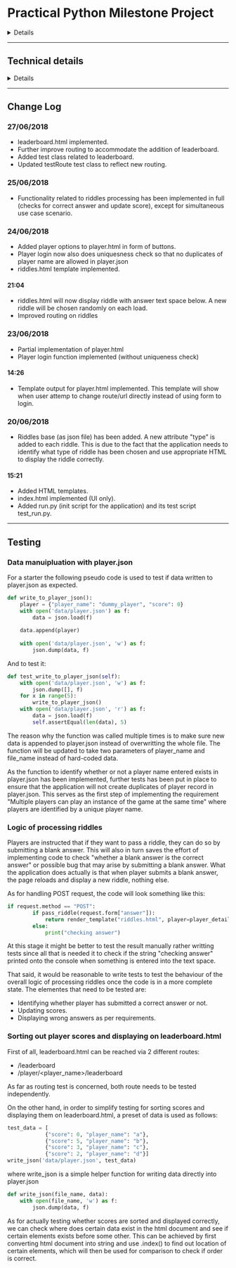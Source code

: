 # Practical Python Milestone Project
<details><summary>Details</summary>

- The aim of this project is to build a web application game that asks players to guess the answer to a pictorial or text-based riddle.
- The player is presented with an image or text that contains the riddle.
- Players enter their answer into a textarea and submit their answer using a form.
- If a player guesses correctly, they are redirected to the next riddle. If a player guesses incorrectly, their incorrect guess is stored and printed below the riddle. The textarea is cleared so they can guess again.
- Multiple players can play an instance of the game at the same time. Users are identified by a unique username.
- A leaderboard is also available for users to check their top scores and how they fare against other players.

</details>

*****

## Technical details

<details><summary>Details</summary>
- The Application will be styled with Bootstrap based theme and aiming for a responsive design.
- Riddles will be stored as JSON file. Each "riddle" will consists of the riddle - either as a string if it is text-based, or a URL to an image of it is pictorial. Ability to add new riddles from client side is not part of the requirement so should the riddle base requires update, they will be added to the JSON file directly.
- Due to requirement of displaying users scores, usernames and their scores will have to be stored in a file (likely on JSON format) on the server. Although this requirement can be achieved without having to store the data in a file (i.e. store data in a dictionary at runtime), such data will be lost if the application crashes. It is therefore more preferable to store these data in a file.
- For project purpose, the riddle base will be relatively small for example, 10 questions in total.
- However, as for incorrect answers to a riddle; it would be sufficient to store them only at runtime.
- As part of the requirement, the application allows multiple users to play the game at the same time whilst they are identified by a unique username. Because of this, the application will need to be able to identify when a user is trying to start the game with a username that is currently active and provide them with useful warning and guidance.
- Here is a rough representation of the flow:
  1. Users are prompted to enter their username. If the username entered is currently active a warning message will appear and promotes them to enter a new username.
  2. After logging in successfully, users will be provide a choice start the game right away or take a look at the leaderboard. At this point, it has been decided to have the actual game and leaderboard displayed separately, hence the need to let users choose what to do. This might change later on (i.e. have the game and leader board displayed at the same time so there will be no need to choose).
  3. As in requirement, users proceed to answer the riddles (retrieved from JSON file) with textarea provided.
    - If users answer correctly, they will be directed to the next riddle. For a added challenge to the users, the next riddle should be retrieved at random instead of the having the same order of riddles every time.
    - If users answer incorrectly, the answer will be stored in a list (only available at runtime) and displayed underneath the riddle.
    - As a extra option not specified in requirement, if users struggle with a riddle but would like to continue with the game, they are given the choice to pass. This can be implemented in forms of a button click or have the user send an answer consists of "nothing" (i.e. empty string).
  4. Users can quit the game at any time at which point the flow will start again from step 1.
- The application will follow a test-driven development strategy. Any details regarding testing will be provided [HERE](#Testing)
- Flask framework will be used and the application will be deployed using Heroku.

</details>

*****

## Change Log

### 27/06/2018
- leaderboard.html implemented.
- Further improve routing to accommodate the addition of leaderboard.
- Added test class related to leaderboard.
- Updated testRoute test class to reflect new routing.

### 25/06/2018
- Functionality related to riddles processing has been implemented in full (checks for correct answer and update score), except for simultaneous use case scenario.

### 24/06/2018
- Added player options to player.html in form of buttons.
- Player login now also does uniquesness check so that no duplicates of player name are allowed in player.json
- riddles.html template implemented.

#### 21:04
- riddles.html will now display riddle with answer text space below. A new riddle will be chosen randomly on each load.
- Improved routing on riddles

### 23/06/2018
- Partial implementation of player.html
- Player login function implemented (without uniqueness check)

#### 14:26
- Template output for player.html implemented. This template will show when user attemp to change route/url directly instead of using form to login.

### 20/06/2018
- Riddles base (as json file) has been added. A new attribute "type" is added to each riddle. This is due to the fact that the application needs to identify what type of riddle has been chosen and use appropriate HTML to display the riddle correctly.

#### 15:21
- Added HTML templates.
- index.html implemented (UI only). 
- Added run.py (init script for the application) and its test script test_run.py.


*****

## <a name="Testing"></a>Testing

### Data manuipluation with player.json
For a starter the following pseudo code is used to test if data written to player.json as expected.
```python
def write_to_player_json():
    player = {"player_name": "dummy_player", "score": 0}
    with open('data/player.json') as f:
        data = json.load(f)
    
    data.append(player)
    
    with open('data/player.json', 'w') as f:
        json.dump(data, f)
```
And to test it:
```python
def test_write_to_player_json(self):
    with open('data/player.json', 'w') as f:
        json.dump([], f)
    for x in range(5):
        write_to_player_json()
    with open('data/player.json', 'r') as f:
        data = json.load(f)
        self.assertEqual(len(data), 5)
```
The reason why the function was called multiple times is to make sure new data is appended to player.json instead of overwritting the whole file. The function will be updated to take two parameters of player_name and file_name instead of hard-coded data.

As the function to identify whether or not a player name entered exists in player.json has been implemented, further tests has been put in place to ensure that the application will not create duplicates of player record in player.json. This serves as the first step of implementing the requirement "Multiple players can play an instance of the game at the same time" where players are identified by a unique player name.

### Logic of processing riddles
Players are instructed that if they want to pass a riddle, they can do so by submitting a blank answer. This will also in turn saves the effort of implementing code to check "whether a blank answer is the correct answer" or possible bug that may arise by submitting a blank answer. What the application does actually is that when player submits a blank answer, the page reloads and display a new riddle, nothing else. 

As for handling POST request, the code will look something like this:
```python
if request.method == "POST":
        if pass_riddle(request.form["answer"]):
            return render_template("riddles.html", player=player_detail, riddle=riddle)
        else:
            print("checking answer")
```
At this stage it might be better to test the result manually rather writting tests since all that is needed it to check if the string "checking answer" printed onto the console when something is entered into the text space.

That said, it would be reasonable to write tests to test the behaviour of the overall logic of processing riddles once the code is in a more complete state. The elementes that need to be tested are:
- Identifying whether player has submitted a correct answer or not.
- Updating scores.
- Displaying wrong answers as per requirements.

### Sorting out player scores and displaying on leaderboard.html
First of all, leaderboard.html can be reached via 2 different routes:
- /leaderboard
- /player/<player_name>/leaderboard

As far as routing test is concerned, both route needs to be tested independently.

On the other hand, in order to simplify testing for sorting scores and displaying them on leaderboard.html, a preset of data is used as follows:
```python
test_data = [
            {"score": 0, "player_name": "a"}, 
            {"score": 5, "player_name": "b"}, 
            {"score": 3, "player_name": "c"}, 
            {"score": 2, "player_name": "d"}]
write_json('data/player.json', test_data)
```
where write_json is a simple helper function for writing data directly into player.json
```python
def write_json(file_name, data):
    with open(file_name, 'w') as f:
        json.dump(data, f)
```
As for actually testing whether scores are sorted and displayed correctly, we can check where does certain data exist in the html document and see if certain elements exists before some other. This can be achieved by first converting html document into string and use .index() to find out location of certain elements, which will then be used for comparison to check if order is correct.